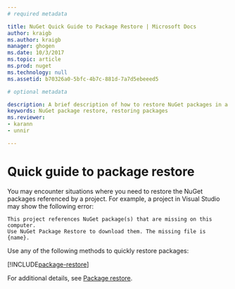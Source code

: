 ```yaml
---
# required metadata

title: NuGet Quick Guide to Package Restore | Microsoft Docs
author: kraigb
ms.author: kraigb
manager: ghogen
ms.date: 10/3/2017
ms.topic: article
ms.prod: nuget
ms.technology: null
ms.assetid: b70326a0-5bfc-4b7c-881d-7a7d5ebeeed5

# optional metadata

description: A brief description of how to restore NuGet packages in a project.
keywords: NuGet package restore, restoring packages
ms.reviewer:
- karann
- unnir

---
```


# Quick guide to package restore

You may encounter situations where you need to restore the NuGet packages referenced by a project. For example, a project in Visual Studio may show the following error:

```
This project references NuGet package(s) that are missing on this computer.
Use NuGet Package Restore to download them. The missing file is {name}.
```

Use any of the following methods to quickly restore packages:

[!INCLUDE[package-restore](../includes/package-restore.md)]

For additional details, see [Package restore](../Consume-Packages/Package-Restore.md).